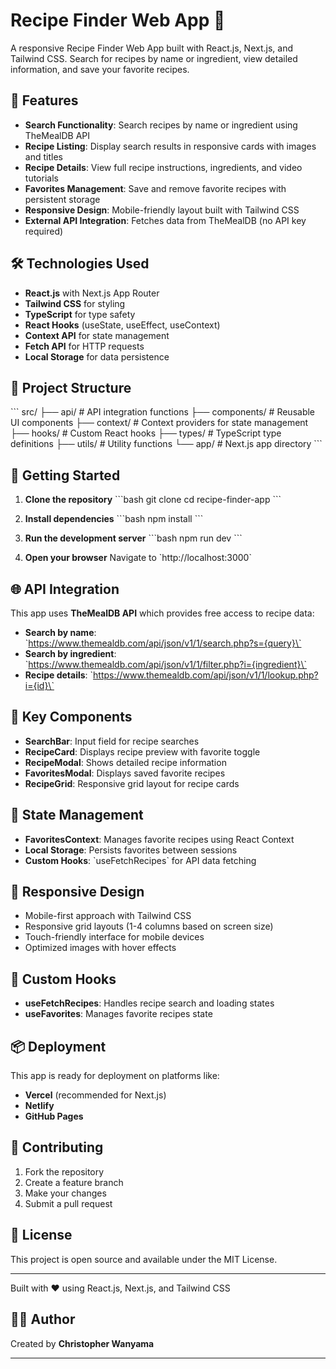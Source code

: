 # Recipe Finder Web App 🍳

A responsive Recipe Finder Web App built with React.js, Next.js, and Tailwind CSS. Search for recipes by name or ingredient, view detailed information, and save your favorite recipes.

## 🌟 Features

- **Search Functionality**: Search recipes by name or ingredient using TheMealDB API
- **Recipe Listing**: Display search results in responsive cards with images and titles
- **Recipe Details**: View full recipe instructions, ingredients, and video tutorials
- **Favorites Management**: Save and remove favorite recipes with persistent storage
- **Responsive Design**: Mobile-friendly layout built with Tailwind CSS
- **External API Integration**: Fetches data from TheMealDB (no API key required)

## 🛠️ Technologies Used

- **React.js** with Next.js App Router
- **Tailwind CSS** for styling
- **TypeScript** for type safety
- **React Hooks** (useState, useEffect, useContext)
- **Context API** for state management
- **Fetch API** for HTTP requests
- **Local Storage** for data persistence

## 📁 Project Structure

\`\`\`
src/
├── api/             # API integration functions
├── components/      # Reusable UI components
├── context/         # Context providers for state management
├── hooks/           # Custom React hooks
├── types/           # TypeScript type definitions
├── utils/           # Utility functions
└── app/             # Next.js app directory
\`\`\`

## 🚀 Getting Started

1. **Clone the repository**
   \`\`\`bash
   git clone <repository-url>
   cd recipe-finder-app
   \`\`\`

2. **Install dependencies**
   \`\`\`bash
   npm install
   \`\`\`

3. **Run the development server**
   \`\`\`bash
   npm run dev
   \`\`\`

4. **Open your browser**
   Navigate to \`http://localhost:3000\`

## 🌐 API Integration

This app uses **TheMealDB API** which provides free access to recipe data:

- **Search by name**: \`https://www.themealdb.com/api/json/v1/1/search.php?s={query}\`
- **Search by ingredient**: \`https://www.themealdb.com/api/json/v1/1/filter.php?i={ingredient}\`
- **Recipe details**: \`https://www.themealdb.com/api/json/v1/1/lookup.php?i={id}\`

## 📱 Key Components

- **SearchBar**: Input field for recipe searches
- **RecipeCard**: Displays recipe preview with favorite toggle
- **RecipeModal**: Shows detailed recipe information
- **FavoritesModal**: Displays saved favorite recipes
- **RecipeGrid**: Responsive grid layout for recipe cards

## 💾 State Management

- **FavoritesContext**: Manages favorite recipes using React Context
- **Local Storage**: Persists favorites between sessions
- **Custom Hooks**: \`useFetchRecipes\` for API data fetching

## 🎨 Responsive Design

- Mobile-first approach with Tailwind CSS
- Responsive grid layouts (1-4 columns based on screen size)
- Touch-friendly interface for mobile devices
- Optimized images with hover effects

## 🔧 Custom Hooks

- **useFetchRecipes**: Handles recipe search and loading states
- **useFavorites**: Manages favorite recipes state

## 📦 Deployment

This app is ready for deployment on platforms like:
- **Vercel** (recommended for Next.js)
- **Netlify**
- **GitHub Pages**

## 🤝 Contributing

1. Fork the repository
2. Create a feature branch
3. Make your changes
4. Submit a pull request

## 📄 License

This project is open source and available under the MIT License.

---

Built with ❤️ using React.js, Next.js, and Tailwind CSS

## 🙋‍♂️ Author

Created by **Christopher Wanyama**

---
